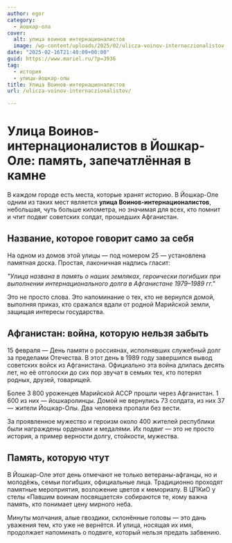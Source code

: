 ```yaml
---
author: egor
category:
  - йошкар-ола
cover:
  alt: улица воинов интернационалистов
  image: /wp-content/uploads/2025/02/ulicza-voinov-internaczionalistov.jpg
date: "2025-02-16T21:40:09+00:00"
guid: https://www.mariel.ru/?p=3936
tag:
  - история
  - улицы-йошкар-олы
title: Улица Воинов-интернационалистов
url: /ulicza-voinov-internaczionalistov/

---
```

# **Улица Воинов-интернационалистов в Йошкар-Оле: память, запечатлённая в камне**

В каждом городе есть места, которые хранят историю. В Йошкар-Оле одним из таких мест является **улица Воинов-интернационалистов**, небольшая, чуть больше километра, но значимая для всех, кто помнит и чтит подвиг советских солдат, прошедших Афганистан.

## **Название, которое говорит само за себя**

На одном из домов этой улицы — под номером 25 — установлена памятная доска. Простая, лаконичная надпись гласит:

_"Улица названа в память о наших земляках, героически погибших при выполнении интернационального долга в Афганистане 1979–1989 гг."_

Это не просто слова. Это напоминание о тех, кто не вернулся домой, выполняя приказ, кто сражался вдали от родной Марийской земли, защищая интересы государства.

## **Афганистан: война, которую нельзя забыть**

15 февраля — День памяти о россиянах, исполнявших служебный долг за пределами Отечества. В этот день в 1989 году завершился вывод советских войск из Афганистана. Официально эта война длилась десять лет, но её отголоски до сих пор звучат в семьях тех, кто потерял родных, друзей, товарищей.

Более 3 800 уроженцев Марийской АССР прошли через Афганистан. 1 600 из них — йошкаролинцы. Домой не вернулись 73 солдата, из них 37 — жители Йошкар-Олы. Два человека пропали без вести.

За проявленное мужество и героизм около 400 жителей республики были награждены орденами и медалями. Их подвиг — это не просто история, а пример верности долгу, стойкости, мужества.

## **Память, которую чтут**

В Йошкар-Оле этот день отмечают не только ветераны-афганцы, но и молодёжь, семьи погибших, официальные лица. Традиционно проходят памятные мероприятия, возложение цветов к мемориалу. В ЦПКиО у стелы «Павшим воинам посвящается» собираются те, кому важна память, кто понимает цену мирного неба.

Минуты молчания, алые гвоздики, склонённые головы — это дань уважения тем, кто уже не вернётся. И улица, носящая их имя, продолжает напоминать о подвиге, который нельзя предать забвению.
